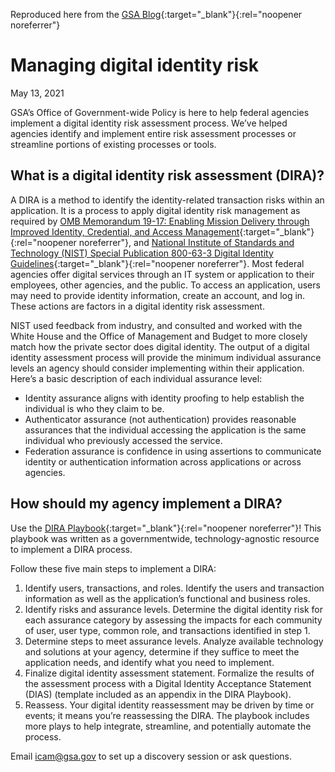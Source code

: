 Reproduced here from the [GSA Blog](https://www.gsa.gov/blog/2021/05/13/managing-digital-identity-risk){:target="_blank"}{:rel="noopener noreferrer"}

# Managing digital identity risk

May 13, 2021

GSA’s Office of Government-wide Policy is here to help federal agencies implement a digital identity risk assessment process. We’ve helped agencies identify and implement entire risk assessment processes or streamline portions of existing processes or tools.

## What is a digital identity risk assessment (DIRA)?

A DIRA is a method to identify the identity-related transaction risks within an application. It is a process to apply digital identity risk management as required by [OMB Memorandum 19-17: Enabling Mission Delivery through Improved Identity, Credential, and Access Management](https://www.whitehouse.gov/wp-content/uploads/2019/05/M-19-17.pdf){:target="_blank"}{:rel="noopener noreferrer"}, and [National Institute of Standards and Technology (NIST) Special Publication 800-63-3 Digital Identity Guidelines](https://csrc.nist.gov/publications/detail/sp/800-63/3/final){:target="_blank"}{:rel="noopener noreferrer"}. Most federal agencies offer digital services through an IT system or application to their employees, other agencies, and the public. To access an application, users may need to provide identity information, create an account, and log in. These actions are factors in a digital identity risk assessment.

NIST used feedback from industry, and consulted and worked with the White House and the Office of Management and Budget to more closely match how the private sector does digital identity.  The output of a digital identity assessment process will provide the minimum individual assurance levels an agency should consider implementing within their application. Here’s  a basic description of each individual assurance level:

- Identity assurance aligns with identity proofing to help establish the individual is who they claim to be. 
- Authenticator assurance (not authentication) provides reasonable assurances that the individual accessing the application is the same individual who previously accessed the service.
- Federation assurance is confidence in using assertions to communicate identity or authentication information across applications or across agencies.

## How should my agency implement a DIRA?

Use the [DIRA Playbook](https://playbooks.idmanagement.gov/docs/playbook-dira.pdf){:target="_blank"}{:rel="noopener noreferrer"}! This playbook was written as a governmentwide, technology-agnostic resource to implement a DIRA process.

Follow these five main steps to implement a DIRA:

1. Identify users, transactions, and roles. Identify the users and transaction information as well as the application’s functional and business roles.
2. Identify risks and assurance levels. Determine the digital identity risk for each assurance category by assessing the impacts for each community of user, user type, common role, and transactions identified in step 1.
3. Determine steps to meet assurance levels. Analyze available technology and solutions at your agency, determine if they suffice  to meet the application needs, and identify what you need to implement.
4. Finalize digital identity assessment statement. Formalize the results of the assessment process with a Digital Identity Acceptance Statement (DIAS) (template included as an appendix in the DIRA Playbook).
5. Reassess. Your digital identity reassessment may be driven by time or events; it means you’re reassessing the DIRA.
The playbook includes more plays to help integrate, streamline, and potentially automate the process.

Email icam@gsa.gov to set up a discovery session or ask questions.
